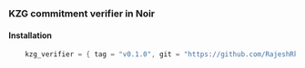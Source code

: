 ### KZG commitment verifier in Noir

#### Installation

```Rust
    kzg_verifier = { tag = "v0.1.0", git = "https://github.com/RajeshRk18/Kzg-Verifier.git" }
```
